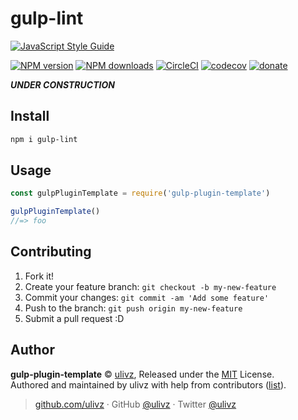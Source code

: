 # gulp-lint

[![JavaScript Style Guide](https://cdn.rawgit.com/standard/standard/master/badge.svg)](https://github.com/standard/standard)

[![NPM version](https://img.shields.io/npm/v/gulp-plugin-template.svg?style=flat)](https://npmjs.com/package/gulp-plugin-template) [![NPM downloads](https://img.shields.io/npm/dm/gulp-plugin-template.svg?style=flat)](https://npmjs.com/package/gulp-plugin-template) [![CircleCI](https://circleci.com/gh/ulivz/gulp-plugin-template/tree/master.svg?style=shield)](https://circleci.com/gh/ulivz/gulp-plugin-template/tree/master)  [![codecov](https://codecov.io/gh/ulivz/gulp-plugin-template/branch/master/graph/badge.svg)](https://codecov.io/gh/ulivz/gulp-plugin-template)
 [![donate](https://img.shields.io/badge/$-donate-ff69b4.svg?maxAge=2592000&style=flat)](https://github.com/ulivz/donate)

__*UNDER CONSTRUCTION*__

## Install

```bash
npm i gulp-lint
```

## Usage

```js
const gulpPluginTemplate = require('gulp-plugin-template')

gulpPluginTemplate()
//=> foo
```

## Contributing

1. Fork it!
2. Create your feature branch: `git checkout -b my-new-feature`
3. Commit your changes: `git commit -am 'Add some feature'`
4. Push to the branch: `git push origin my-new-feature`
5. Submit a pull request :D


## Author

**gulp-plugin-template** © [ulivz](https://github.com/ulivz), Released under the [MIT](./LICENSE) License.<br>
Authored and maintained by ulivz with help from contributors ([list](https://github.com/ulivz/gulp-plugin-template/contributors)).

> [github.com/ulivz](https://github.com/ulivz) · GitHub [@ulivz](https://github.com/ulivz) · Twitter [@ulivz](https://twitter.com/ulivz)

